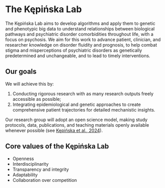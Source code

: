 # The Kępińska Lab

The Kępińska Lab aims to develop algorithms and apply them to genetic and phenotypic big data to understand relationships between biological pathways and psychiatric disorder comorbidities throughout life, with a focus on psychosis. We aim for this work to advance patient, clinician, and researcher knowledge on disorder fluidity and prognosis, to help combat stigma and misperceptions of psychiatric disorders as genetically predetermined and unchangeable, and to lead to timely interventions.

## Our goals

We will achieve this by:

1. Conducting rigorous research with as many research outputs freely accessible as possible;
2. Integrating epidemiological and genetic approaches to create comprehensive patient trajectories for detailed mechanistic insights.

Our research group will adopt an open science model, making study protocols, data, publications, and teaching materials openly available whenever possible (see [Kępińska et al., 2024](https://doi.org/10.1016/j.bpsgos.2023.08.007)).

## Core values of the Kępińska Lab

- Openness
- Interdisciplinarity
- Transparency and integrity
- Adaptability
- Collaboration over competition
